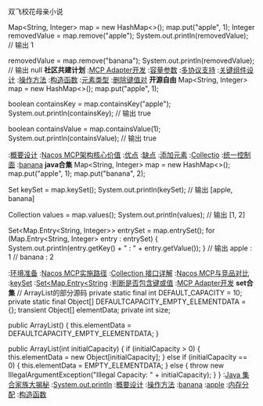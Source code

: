 双飞校花母亲小说


Map<String, Integer> map = new HashMap<>();
map.put("apple", 1);
Integer removedValue = map.remove("apple");
System.out.println(removedValue);  // 输出 1

removedValue = map.remove("banana");
System.out.println(removedValue);  // 输出 null
<strong>社区共建计划</strong>
:[MCP Adapter开发](https://rentry.org/4n5wirvq)
:[容量参数](https://github.com/zhhdbf/skd)
:[多协议支持](https://rentry.org/v85eazh2)
:[关键组件设计](https://pastebin.com/x8vCPTcJ)
:[操作方法](https://pastebin.com/W6G9suEd)
:[构造函数](https://github.com/gzybfg/zjzg/issues/4)
:[元素类型](https://pastebin.com/VN2XXa6h)
:[删除键值对](https://github.com/jxjlbu)
<strong>开源自由</strong>
Map<String, Integer> map = new HashMap<>();
map.put("apple", 1);

boolean containsKey = map.containsKey("apple");
System.out.println(containsKey);  // 输出 true

boolean containsValue = map.containsValue(1);
System.out.println(containsValue);  // 输出 true

:[概要设计](https://pastebin.com/aTW9QMmx)
:[Nacos MCP架构核心价值](https://github.com/xgtdls/ckd)
:[优点](https://pastebin.com/AK65vm0J)
:[缺点](https://rentry.org/3o8deeud)
:[添加元素](https://rentry.org/e4o5h6ax)
:[Collectio](https://rentry.org/iyr3w7rs)
:[统一控制面](https://pastebin.com/2vg04mds)
:[banana](https://pastebin.com/gVBicQqA)
<strong>java合集</strong>
Map<String, Integer> map = new HashMap<>();
map.put("apple", 1);
map.put("banana", 2);

Set<String> keySet = map.keySet();
System.out.println(keySet);  // 输出 [apple, banana]

Collection<Integer> values = map.values();
System.out.println(values);  // 输出 [1, 2]

Set<Map.Entry<String, Integer>> entrySet = map.entrySet();
for (Map.Entry<String, Integer> entry : entrySet) {
    System.out.println(entry.getKey() + " : " + entry.getValue());
}
// 输出 apple : 1
//      banana : 2

:[环境准备](https://rentry.org/83zftdy5)
:[Nacos MCP实施路径](https://rentry.org/n7gp7h8r)
:[Collection 接口详解](https://rentry.org/7dqgyxuy)
:[Nacos MCP与竞品对比](https://github.com/wdzna/sbssm)
:[keySet](https://rentry.org/38adwkhu)
:[Set<Map.Entry<String](https://github.com/nzmhse/msk)
:[判断是否包含键或值](https://rentry.org/myduv5c7)
:[MCP Adapter开发](https://rentry.org/h9yknuhp)
<strong>set合集</strong>
// ArrayList的部分源码
private static final int DEFAULT_CAPACITY = 10;
private static final Object[] DEFAULTCAPACITY_EMPTY_ELEMENTDATA = {};
transient Object[] elementData;
private int size;

public ArrayList() {
    this.elementData = DEFAULTCAPACITY_EMPTY_ELEMENTDATA;
}

public ArrayList(int initialCapacity) {
    if (initialCapacity > 0) {
        this.elementData = new Object[initialCapacity];
    } else if (initialCapacity == 0) {
        this.elementData = EMPTY_ELEMENTDATA;
    } else {
        throw new IllegalArgumentException("Illegal Capacity: " + initialCapacity);
    }
}
:[Java 集合家族大揭秘](https://github.com/zdxmsj/ksi)
:[System.out.println](https://pastebin.com/bMsxcSEH)
:[概要设计](https://pastebin.com/CFkznsim)
:[操作方法](https://rentry.org/fc6pwotq)
:[banana](https://rentry.org/2qiamow2)
:[apple](https://rentry.org/58ovkuvb)
:[内存分配](https://rentry.org/bc42crb9)
:[构造函数](https://rentry.org/wifvq2ch)
